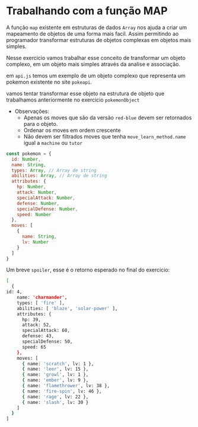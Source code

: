 # Trabalhando com a função MAP

A função `map` existente em estruturas de dados `Array` nos ajuda a 
criar um mapeamento de objetos de uma forma mais facil. Assim permitindo ao
programador transformar estruturas de objetos complexas em objetos mais simples.

Nesse exercicio vamos trabalhar esse conceito de transformar um objeto complexo, em um objeto mais simples através da analise e associação.

em `api.js` temos um exemplo de um objeto complexo que representa um pokemon
existente no site `pokeapi`.

vamos tentar transformar esse objeto na estrutura de objeto que trabalhamos
anteriormente no exercicio `pokemonObject`

* Observações: 
  - Apenas os moves que são da versão `red-blue` devem ser retornados para o objeto.
  - Ordenar os moves em ordem crescente
  - Não devem ser filtrados moves que tenha `move_learn_method.name` igual a `machine` ou `tutor`

```javascript
const pokemon = {
  id: Number,
  name: String,
  types: Array, // Array de string
  abilities: Array, // Array de string
  attributes: {
    hp: Number,
    attack: Number,
    specialAttack: Number,
    defense: Number,
    specialDefense: Number,
    speed: Number
  },
  moves: [
    {
      name: String,
      lv: Number
    }
  ]
}

```
Um breve `spoiler`, esse é o retorno esperado no final do exercicio:

```bash
[
  {
id: 4,
    name: 'charmander',
    types: [ 'fire' ],
    abilities: [ 'blaze', 'solar-power' ],
    attributes: {
      hp: 39,
      attack: 52,
      specialAttack: 60,
      defense: 43,
      specialDefense: 50,
      speed: 65
    },
    moves: [
      { name: 'scratch', lv: 1 },
      { name: 'leer', lv: 15 },
      { name: 'growl', lv: 1 },
      { name: 'ember', lv: 9 },
      { name: 'flamethrower', lv: 38 },
      { name: 'fire-spin', lv: 46 },
      { name: 'rage', lv: 22 },    
      { name: 'slash', lv: 30 }
    ]
  }
]
```